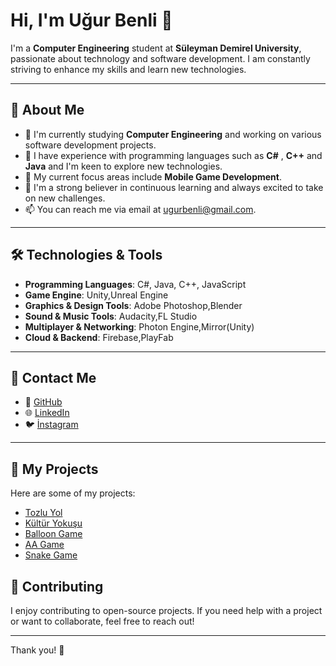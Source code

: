 # Hi, I'm **Uğur Benli** 👋

I'm a **Computer Engineering** student at **Süleyman Demirel University**, passionate about technology and software development. I am constantly striving to enhance my skills and learn new technologies.

---

## 🚀 About Me

- 🔭 I'm currently studying **Computer Engineering** and working on various software development projects.
- 🌱 I have experience with programming languages such as **C#** , **C++** and **Java** and I'm keen to explore new technologies.
- 💼 My current focus areas include **Mobile Game Development**.
- 🧠 I'm a strong believer in continuous learning and always excited to take on new challenges.
- 📫 You can reach me via email at [ugurbenli@gmail.com](mailto:cez2008@windowslive.com).

---

## 🛠️ Technologies & Tools

- **Programming Languages**: C#, Java, C++, JavaScript
- **Game Engine**: Unity,Unreal Engine
- **Graphics & Design Tools**: Adobe Photoshop,Blender
- **Sound & Music Tools**: Audacity,FL Studio
- **Multiplayer & Networking**: Photon Engine,Mirror(Unity)
- **Cloud & Backend**: Firebase,PlayFab

---

## 💬 Contact Me

- 📧 [GitHub](https://github.com/ugurbenli48)
- 🌐 [LinkedIn](https://www.linkedin.com/in/ugurbenli/)
- 🐦 [İnstagram](https://www.instagram.com/ugurbnli/)

---

## 🔗 My Projects

Here are some of my projects:
- [Tozlu Yol](https://github.com/ugurbenli48/TozluYol)  
- [Kültür Yokuşu](https://github.com/ugurbenli48/Kultur-Yokusu)  
- [Balloon Game](https://github.com/ugurbenli48/BalloonGame)  
- [AA Game](https://github.com/ugurbenli48/AAGame)  
- [Snake Game](https://github.com/ugurbenli48/SnakeGame)  



## 🌟 Contributing

I enjoy contributing to open-source projects. If you need help with a project or want to collaborate, feel free to reach out!

---

Thank you! 🚀

